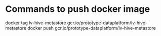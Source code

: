 # Commands to push docker image 

docker tag lv-hive-metastore gcr.io/prototype-dataplatform/lv-hive-metastore
docker push gcr.io/prototype-dataplatform/lv-hive-metastore